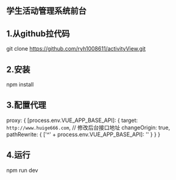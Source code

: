 ## 学生活动管理系统前台


## 1.从github拉代码
git clone https://github.com/ryh1008611/activityView.git
## 2.安装
npm install
## 3.配置代理
proxy: {
      [process.env.VUE_APP_BASE_API]: {
        target: `http://www.huige666.com`, // 修改后台接口地址
        changeOrigin: true,
        pathRewrite: {
          ['^' + process.env.VUE_APP_BASE_API]: ''
        }
      }
    }
## 4.运行
npm run dev
